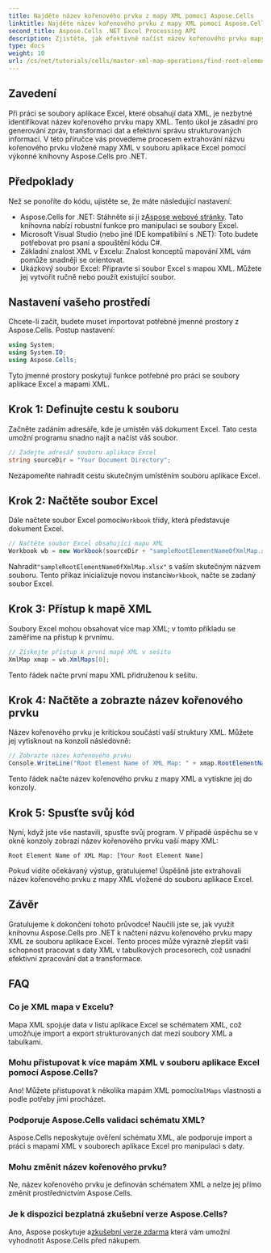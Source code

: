 ```yaml
---
title: Najděte název kořenového prvku z mapy XML pomocí Aspose.Cells
linktitle: Najděte název kořenového prvku z mapy XML pomocí Aspose.Cells
second_title: Aspose.Cells .NET Excel Processing API
description: Zjistěte, jak efektivně načíst název kořenového prvku mapy XML vložené do souboru aplikace Excel pomocí Aspose.Cells for .NET. Tento podrobný průvodce vás provede načítáním dokumentu aplikace Excel.
type: docs
weight: 10
url: /cs/net/tutorials/cells/master-xml-map-operations/find-root-element-name-from-xml-map/
---
```

## Zavedení

Při práci se soubory aplikace Excel, které obsahují data XML, je nezbytné identifikovat název kořenového prvku mapy XML. Tento úkol je zásadní pro generování zpráv, transformaci dat a efektivní správu strukturovaných informací. V této příručce vás provedeme procesem extrahování názvu kořenového prvku vložené mapy XML v souboru aplikace Excel pomocí výkonné knihovny Aspose.Cells pro .NET.

## Předpoklady

Než se ponoříte do kódu, ujistěte se, že máte následující nastavení:
- Aspose.Cells for .NET: Stáhněte si ji z[Aspose webové stránky](https://releases.aspose.com/cells/net/). Tato knihovna nabízí robustní funkce pro manipulaci se soubory Excel.
- Microsoft Visual Studio (nebo jiné IDE kompatibilní s .NET): Toto budete potřebovat pro psaní a spouštění kódu C#.
- Základní znalost XML v Excelu: Znalost konceptů mapování XML vám pomůže snadněji se orientovat.
- Ukázkový soubor Excel: Připravte si soubor Excel s mapou XML. Můžete jej vytvořit ručně nebo použít existující soubor.

## Nastavení vašeho prostředí
Chcete-li začít, budete muset importovat potřebné jmenné prostory z Aspose.Cells. Postup nastavení:

```csharp
using System;
using System.IO;
using Aspose.Cells;
```

Tyto jmenné prostory poskytují funkce potřebné pro práci se soubory aplikace Excel a mapami XML.

## Krok 1: Definujte cestu k souboru
Začněte zadáním adresáře, kde je umístěn váš dokument Excel. Tato cesta umožní programu snadno najít a načíst váš soubor.

```csharp
// Zadejte adresář souboru aplikace Excel
string sourceDir = "Your Document Directory";
```

Nezapomeňte nahradit cestu skutečným umístěním souboru aplikace Excel.

## Krok 2: Načtěte soubor Excel
 Dále načtete soubor Excel pomocí`Workbook` třídy, která představuje dokument Excel.

```csharp
// Načtěte soubor Excel obsahující mapu XML
Workbook wb = new Workbook(sourceDir + "sampleRootElementNameOfXmlMap.xlsx");
```

 Nahradit`"sampleRootElementNameOfXmlMap.xlsx"` s vaším skutečným názvem souboru. Tento příkaz inicializuje novou instanci`Workbook`, načte se zadaný soubor Excel.

## Krok 3: Přístup k mapě XML
Soubory Excel mohou obsahovat více map XML; v tomto příkladu se zaměříme na přístup k prvnímu.

```csharp
// Získejte přístup k první mapě XML v sešitu
XmlMap xmap = wb.XmlMaps[0];
```

Tento řádek načte první mapu XML přidruženou k sešitu.

## Krok 4: Načtěte a zobrazte název kořenového prvku
Název kořenového prvku je kritickou součástí vaší struktury XML. Můžete jej vytisknout na konzoli následovně:

```csharp
// Zobrazte název kořenového prvku
Console.WriteLine("Root Element Name of XML Map: " + xmap.RootElementName);
```

Tento řádek načte název kořenového prvku z mapy XML a vytiskne jej do konzoly.

## Krok 5: Spusťte svůj kód
Nyní, když jste vše nastavili, spusťte svůj program. V případě úspěchu se v okně konzoly zobrazí název kořenového prvku vaší mapy XML:

```plaintext
Root Element Name of XML Map: [Your Root Element Name]
```

Pokud vidíte očekávaný výstup, gratulujeme! Úspěšně jste extrahovali název kořenového prvku z mapy XML vložené do souboru aplikace Excel.

## Závěr
Gratulujeme k dokončení tohoto průvodce! Naučili jste se, jak využít knihovnu Aspose.Cells pro .NET k načtení názvu kořenového prvku mapy XML ze souboru aplikace Excel. Tento proces může výrazně zlepšit vaši schopnost pracovat s daty XML v tabulkových procesorech, což usnadní efektivní zpracování dat a transformace.

## FAQ

### Co je XML mapa v Excelu?
Mapa XML spojuje data v listu aplikace Excel se schématem XML, což umožňuje import a export strukturovaných dat mezi soubory XML a tabulkami.

### Mohu přistupovat k více mapám XML v souboru aplikace Excel pomocí Aspose.Cells?
 Ano! Můžete přistupovat k několika mapám XML pomocí`XmlMaps` vlastnosti a podle potřeby jimi procházet.

### Podporuje Aspose.Cells validaci schématu XML?
Aspose.Cells neposkytuje ověření schématu XML, ale podporuje import a práci s mapami XML v souborech aplikace Excel pro manipulaci s daty.

### Mohu změnit název kořenového prvku?
Ne, název kořenového prvku je definován schématem XML a nelze jej přímo změnit prostřednictvím Aspose.Cells.

### Je k dispozici bezplatná zkušební verze Aspose.Cells?
 Ano, Aspose poskytuje a[zkušební verze zdarma](https://releases.aspose.com/) která vám umožní vyhodnotit Aspose.Cells před nákupem.